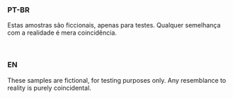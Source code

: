### PT-BR
Estas amostras são ficcionais, apenas para testes. Qualquer semelhança com a realidade é mera coincidência.

<br>

### EN
These samples are fictional, for testing purposes only. Any resemblance to reality is purely coincidental.
